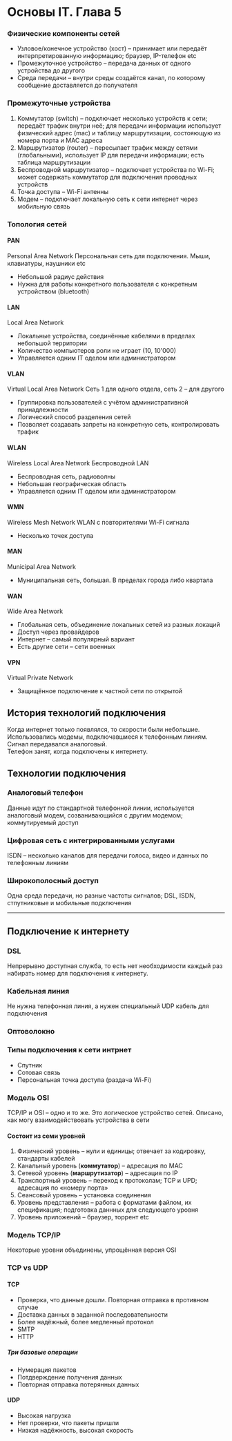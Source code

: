 # Основы IT. Глава 5


### Физические компоненты сетей
* Узловое/конечное устройство (хост) – принимает или передаёт интерпретированную информацию; 
браузер, IP-телефон etc
* Промежуточное устройство – передача данных от одного устройства до другого
* Среда передачи – внутри среды создаётся канал, по которому сообщение доставляется до получателя


### Промежуточные устройства
1. Коммутатор (switch) – подключает несколько устройств к сети; передаёт трафик внутри неё; 
для передачи информации использует физический адрес (mac) и таблицу маршрутизации, состояющую 
из номера порта и MAC адреса
1. Маршрутизатор (router) – пересылает трафик между сетями (глобальными), использует IP 
для передачи информации; есть таблица маршрутизации
1. Беспроводной маршрутизатор – подключает устройства по Wi-Fi; может содержать коммутатор 
для подключения проводных устройств
1. Точка доступа – Wi-Fi антенны
1. Модем – подключает локальную сеть к сети интернет через мобильную связь


### Топология сетей
#### PAN
Personal Area Network
Персональная сеть для подключения. Мыши, клавиатуры, наушники etc
* Небольшой радиус действия
* Нужна для работы конкретного пользователя с конкретным устройством (bluetooth)


#### LAN
Local Area Network
* Локальные устройства, соединённые кабелями в пределах небольшой территории
* Количество компьютеров роли не играет (10, 10'000)
* Управляется одним IT оделом или администратором


#### VLAN
Virtual Local Area Network
Сеть 1 для одного отдела, сеть 2 – для другого
* Группировка пользователей с учётом административной принадлежности
* Логический способ разделения сетей
* Позволяет создавать запреты на конкретную сеть, контролировать трафик


#### WLAN
Wireless Local Area Network
Беспроводной LAN
* Беспроводная сеть, радиоволны
* Небольшая географическая область
* Управляется одним IT оделом или администратором


#### WMN
Wireless Mesh Network
WLAN с повторителями Wi-Fi сигнала
* Несколько точек доступа


#### MAN
Municipal Area Network
* Муниципальная сеть, большая. В пределах города либо квартала


#### WAN
Wide Area Network
* Глобальная сеть, объединение локальных сетей из разных локаций
* Доступ через провайдеров
* Интернет – самый популярный вариант
* Есть другие сети – сети военных


#### VPN
Virtual Private Network
* Защищённое подключение к частной сети по открытой


## История технологий подключения
Когда интернет только появлялся, то скорости были небольшие. Использовались модемы, 
подключавшиеся к телефонным линиям. Сигнал передавался аналоговый.
<br>
Телефон занят, когда подключены к интернету.


## Технологии подключения
### Аналоговый телефон
Данные идут по стандартной телефонной линии, используется аналоговый модем, 
созванивающийся с другим модемом; коммутируемый доступ


### Цифровая сеть с интегрированными услугами
ISDN – несколько каналов для передачи голоса, видео и данных по телефонным линиям


### Широкополосный доступ
Одна среда передачи, но разные частоты сигналов;
DSL, ISDN, стпутниковые и мобильные подключения

---

## Подключение к интернету
### DSL
Непрерывно доступная служба, то есть нет необходимости каждый раз 
набирать номер для подключения к интернету.


### Кабельная линия
Не нужна телефонная линия, а нужен специальный UDP кабель для подключения

### Оптоволокно


### Типы подключения к сети интрнет
* Спутник
* Сотовая связь
* Персональная точка доступа (раздача Wi-Fi)
 

### Модель OSI
TCP/IP и OSI – одно и то же. Это логическое устройство сетей.
Описано, как могу взаимодействовать устройства в сети


#### Состоит из семи уровней
1. Физический уровень – нули и единицы; отвечает за кодировку, стандарты кабелей
2. Канальный уровень (**коммутатор**) – адресация по MAC
3. Сетевой уровень (**маршрутизатор**) – адресация по IP
4. Транспортный уровень – переход к протоколам; TCP и UPD; адресация по «номеру порта» 
5. Сеансовый уровень – установка соединения
6. Уровень представления – работа с форматами файлом, их спецификация; подготовка даннных для следующего уровня
7. Уровень приложений – браузер, торрент etc


### Модель TCP/IP
Некоторые уровни объединены, упрощённая версия OSI


### TCP vs UDP
#### TCP
* Проверка, что данные дошли. Повторная отправка в противном случае 
* Доставка данных в заданной последовательности
* Более надёжный, более медленный протокол
* SMTP
* HTTP 

##### Три базовые операции
* Нумерация пакетов
* Потдверждение получения данных
* Повторная отправка потерянных данных


#### UDP
* Высокая нагрузка
* Нет проверки, что пакеты пришли 
* Низкая надёжность, высокая скорость 
